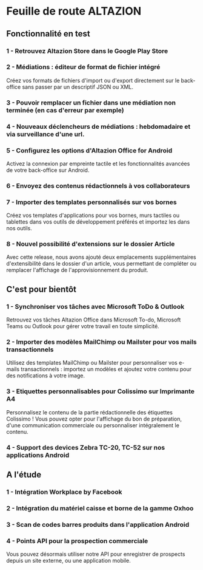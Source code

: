 <div class='roadmapPage'>
<h1>Feuille de route ALTAZION</h1>
<h2>Fonctionnalité en test</h2>
<div id="enTest">
<div class="item">
<h3>1 - Retrouvez Altazion Store dans le Google Play Store</h3>
</div>
<div class="item">
<h3>2 - Médiations : éditeur de format de fichier intégré</h3>
<div>Créez vos formats de fichiers d'import ou d'export directement sur le back-office sans passer par un descriptif JSON ou XML.&nbsp;</div>
</div>
<div class="item">
<h3>3 - Pouvoir remplacer un fichier dans une médiation non terminée (en cas d'erreur par exemple)</h3>
</div>
<div class="item">
<h3>4 - Nouveaux déclencheurs de médiations : hebdomadaire et via surveillance d'une url.</h3>
</div>
<div class="item">
<h3>5 - Configurez les options d'Altazion Office for Android </h3>
<div>Activez la connexion par empreinte tactile et les fonctionnalités avancées de votre back-office sur Android.</div>
</div>
<div class="item">
<h3>6 - Envoyez des contenus rédactionnels à vos collaborateurs</h3>
</div>
<div class="item">
<h3>7 - Importer des templates personnalisés sur vos bornes</h3>
<div>Créez vos templates d'applications pour vos bornes, murs tactiles ou tablettes dans vos outils de développement préférés et importez les dans nos outils.</div>
</div>
<div class="item">
<h3>8 - Nouvel possibilité d'extensions sur le dossier Article</h3>
<div>Avec cette release, nous avons ajouté deux emplacements supplémentaires d'extensibilité dans le dossier d'un article, vous permettant de compléter ou remplacer l'affichage de l'approvisionnement du produit.</div>
</div>
</div>
<h2>C'est pour bientôt</h2>
<div id="bientot">
<div class="item">
<h3>1 - Synchroniser vos tâches avec Microsoft ToDo & Outlook </h3>
<div>Retrouvez vos tâches Altazion Office dans Microsoft To-do, Microsoft Teams ou Outlook pour gérer votre travail en toute simplicité.&nbsp;&nbsp;</div>
</div>
<div class="item">
<h3>2 - Importer des modèles MailChimp ou Mailster pour vos mails transactionnels </h3>
<div>Utilisez des templates MailChimp ou Mailster pour personnaliser vos e-mails transactionnels : importez un modèles et ajoutez votre contenu pour des notifications à votre image.</div>
</div>
<div class="item">
<h3>3 - Etiquettes personnalisables pour Colissimo sur Imprimante A4 </h3>
<div>Personnalisez le contenu de la partie rédactionnelle des étiquettes Colissimo ! Vous pouvez opter pour l'affichage du bon de préparation, d'une communication commerciale ou personnaliser intégralement le contenu.</div>
</div>
<div class="item">
<h3>4 - Support des devices Zebra TC-20, TC-52 sur nos applications Android </h3>
</div>
</div>
<h2>A l'étude</h2>
<div id="etude">
<div class="item">
<h3>1 - Intégration Workplace by Facebook</h3>
</div>
<div class="item">
<h3>2 - Intégration du matériel caisse et borne de la gamme Oxhoo</h3>
</div>
<div class="item">
<h3>3 - Scan de codes barres produits dans l'application Android</h3>
</div>
<div class="item">
<h3>4 - Points API pour la prospection commerciale</h3>
<div>Vous pouvez désormais utiliser notre API pour enregistrer de prospects depuis un site externe, ou une application mobile.</div>
</div>
</div>
</div>

